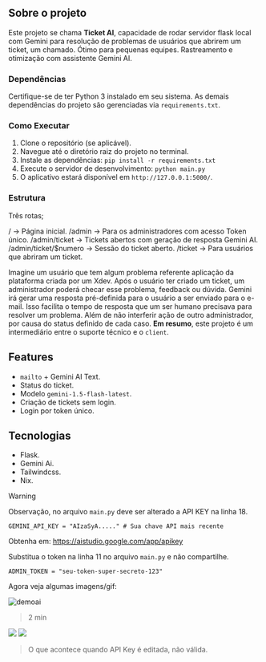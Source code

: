 ## Sobre o projeto

Este projeto se chama **Ticket AI**, capacidade de rodar servidor flask local com Gemini para resolução de problemas de usuários que abrirem um ticket, um chamado. Ótimo para pequenas equipes. Rastreamento e otimização com assistente Gemini AI.

### Dependências

Certifique-se de ter Python 3 instalado em seu sistema. As demais dependências do projeto são gerenciadas via `requirements.txt`.

### Como Executar

1. Clone o repositório (se aplicável).
2. Navegue até o diretório raiz do projeto no terminal.
3. Instale as dependências: `pip install -r requirements.txt`
4. Execute o servidor de desenvolvimento: `python main.py`
5. O aplicativo estará disponível em `http://127.0.0.1:5000/`.

###  Estrutura

Três rotas;

/ -> Página inicial.
/admin -> Para os administradores com acesso Token único.
/admin/ticket -> Tickets abertos com geração de resposta Gemini AI.
/admin/ticket/$numero -> Sessão do ticket aberto.
/ticket -> Para usuários que abriram um ticket.

Imagine um usuário que tem algum problema referente aplicação da plataforma criada por um Xdev. Após o usuário ter criado um ticket, um administrador poderá checar esse problema, feedback ou dúvida. Gemini irá gerar uma resposta pré-definida para o usuário a ser enviado para o e-mail. 
Isso facilita o tempo de resposta que um ser humano precisava para resolver um problema. Além de não interferir ação de outro administrador, por causa do status definido de cada caso.
**Em resumo**, este projeto é um intermediário entre o suporte técnico e o `client`.

## Features

* `mailto` + Gemini AI Text.
* Status do ticket.
* Modelo `gemini-1.5-flash-latest`.
* Criação de tickets sem login.
* Login por token único.

## Tecnologias

* Flask.
* Gemini Ai.
* Tailwindcss.
* Nix.

> [!warning]
> Observação, no arquivo `main.py` deve ser alterado a API KEY na linha 18.
> 
> `GEMINI_API_KEY = "AIzaSyA....." # Sua chave API mais recente`
> 
> Obtenha em: https://aistudio.google.com/app/apikey
> 
> Substitua o token na linha 11 no arquivo `main.py` e não compartilhe.
> 
> `ADMIN_TOKEN = "seu-token-super-secreto-123"`

Agora veja algumas imagens/gif:

![demoai](https://github.com/user-attachments/assets/8afe3db3-c979-4921-8199-6480f68cce02)
> 2 min


![](https://i.imgur.com/aK3AZua.jpeg)
![](https://i.imgur.com/VIOSD9S.jpeg)
> O que acontece quando API Key é editada, não válida.

